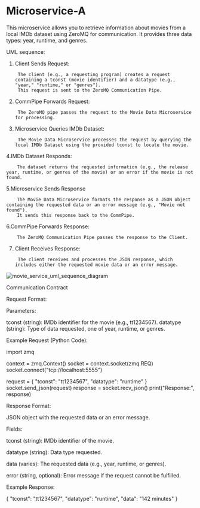 # Microservice-A
This microservice allows you to retrieve information about movies from a local IMDb dataset using ZeroMQ for communication. It provides three data types: year, runtime, and genres.


UML sequence:

1. Client Sends Request:
   
        The client (e.g., a requesting program) creates a request containing a tconst (movie identifier) and a datatype (e.g., "year," "runtime," or "genres").
        This request is sent to the ZeroMQ Communication Pipe.
   
3. CommPipe Forwards Request:
   
        The ZeroMQ pipe passes the request to the Movie Data Microservice for processing.

5. Microservice Queries IMDb Dataset:
   
        The Movie Data Microservice processes the request by querying the local IMDb Dataset using the provided tconst to locate the movie.

4.IMDb Dataset Responds:

        The dataset returns the requested information (e.g., the release year, runtime, or genres of the movie) or an error if the movie is not found.

5.Microservice Sends Response

        The Movie Data Microservice formats the response as a JSON object containing the requested data or an error message (e.g., "Movie not found").
        It sends this response back to the CommPipe.

6.CommPipe Forwards Response:

        The ZeroMQ Communication Pipe passes the response to the Client.

7. Client Receives Response:
   
        The client receives and processes the JSON response, which includes either the requested movie data or an error message.


![movie_service_uml_sequence_diagram](https://github.com/user-attachments/assets/3a99d2dd-cb84-4b90-8c2a-23580e317309)




Communication Contract


Request Format:

Parameters:

tconst (string): IMDb identifier for the movie (e.g., tt1234567).
datatype (string): Type of data requested, one of year, runtime, or genres.

Example Request (Python Code):

import zmq

context = zmq.Context()
socket = context.socket(zmq.REQ)
socket.connect("tcp://localhost:5555")

request = {
    "tconst": "tt1234567",
    "datatype": "runtime"
}
socket.send_json(request)
response = socket.recv_json()
print("Response:", response)





Response Format:

JSON object with the requested data or an error message.

Fields:

tconst (string): IMDb identifier of the movie.

datatype (string): Data type requested.

data (varies): The requested data (e.g., year, runtime, or genres).

error (string, optional): Error message if the request cannot be fulfilled.


Example Response:

{
    "tconst": "tt1234567",
    "datatype": "runtime",
    "data": "142 minutes"
}

